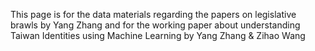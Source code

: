 This page is for the data materials regarding the papers on legislative brawls by Yang Zhang
and for the working paper about understanding Taiwan Identities using Machine Learning by Yang Zhang & Zihao Wang
